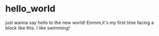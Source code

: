 # hello_world
just wanna say hello to the new world!
Emmm,it's my first time facing a block like this.
I like swimming!
